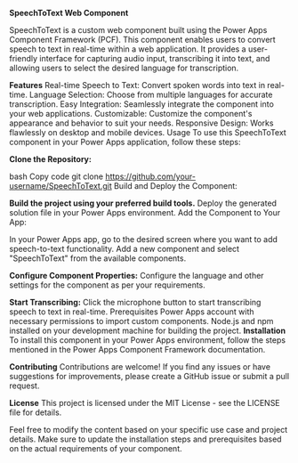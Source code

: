 **SpeechToText Web Component**

SpeechToText is a custom web component built using the Power Apps Component Framework (PCF). This component enables users to convert speech to text in real-time within a web application. It provides a user-friendly interface for capturing audio input, transcribing it into text, and allowing users to select the desired language for transcription.

**Features**
Real-time Speech to Text: Convert spoken words into text in real-time.
Language Selection: Choose from multiple languages for accurate transcription.
Easy Integration: Seamlessly integrate the component into your web applications.
Customizable: Customize the component's appearance and behavior to suit your needs.
Responsive Design: Works flawlessly on desktop and mobile devices.
Usage
To use this SpeechToText component in your Power Apps application, follow these steps:

**Clone the Repository:**

bash
Copy code
git clone https://github.com/your-username/SpeechToText.git
Build and Deploy the Component:

**Build the project using your preferred build tools.**
Deploy the generated solution file in your Power Apps environment.
Add the Component to Your App:

In your Power Apps app, go to the desired screen where you want to add speech-to-text functionality.
Add a new component and select "SpeechToText" from the available components.

**Configure Component Properties:**
Configure the language and other settings for the component as per your requirements.

**Start Transcribing:**
Click the microphone button to start transcribing speech to text in real-time.
Prerequisites
Power Apps account with necessary permissions to import custom components.
Node.js and npm installed on your development machine for building the project.
**Installation**
To install this component in your Power Apps environment, follow the steps mentioned in the Power Apps Component Framework documentation.

**Contributing**
Contributions are welcome! If you find any issues or have suggestions for improvements, please create a GitHub issue or submit a pull request.

**License**
This project is licensed under the MIT License - see the LICENSE file for details.

Feel free to modify the content based on your specific use case and project details. Make sure to update the installation steps and prerequisites based on the actual requirements of your component.

